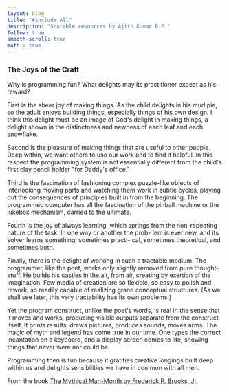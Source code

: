 ```yaml
---
layout: blog
title: "#include All"
description: "Sharable resources by Ajith Kumar B.P."
follow: true
smooth-scroll: true
math : true
---
```


### The Joys of the Craft

Why is programming fun? What delights may its practitioner
expect as his reward?

First is the sheer joy of making things. As the child delights in his mud pie, so the adult enjoys building things, especially things of his own design. I think this delight must be an image of
God's delight in making things, a delight shown in the distinctness
and newness of each leaf and each snowflake.

Second is the pleasure of making things that are useful to
other people. Deep within, we want others to use our work and
to find it helpful. In this respect the programming system is not
essentially different from the child's first clay pencil holder "for
Daddy's office."

Third is the fascination of fashioning complex puzzle-like
objects of interlocking moving parts and watching them work in
subtle cycles, playing out the consequences of principles built in
from the beginning. The programmed computer has all the fascination of the pinball machine or the jukebox mechanism, carried
to the ultimate.

Fourth is the joy of always learning, which springs from the
non-repeating nature of the task. In one way or another the prob-
lem is ever new, and its solver learns something: sometimes practi-
cal, sometimes theoretical, and sometimes both.

Finally, there is the delight of working in such a tractable
medium. The programmer, like the poet, works only slightly removed from pure thought-stuff. He builds his castles in the air,
from air, creating by exertion of the imagination. Few media of
creation are so flexible, so easy to polish and rework, so readily
capable of realizing grand conceptual structures. (As we shall see
later, this very tractability has its own problems.)

Yet the program construct, unlike the poet's words, is real in
the sense that it moves and works, producing visible outputs separate from the construct itself. It prints results, draws pictures,
produces sounds, moves arms. The magic of myth and legend has
come true in our time. One types the correct incantation on a
keyboard, and a display screen comes to life, showing things that
never were nor could be.

Programming then is fun because it gratifies creative longings
built deep within us and delights sensibilities we have in common
with all men.

From the book 
[The Mythical Man-Month by Frederick P. Brooks, Jr.](https://is.muni.cz/www/jirqa/The.Mythical.Man.Month.F.Brooks.pdf)
